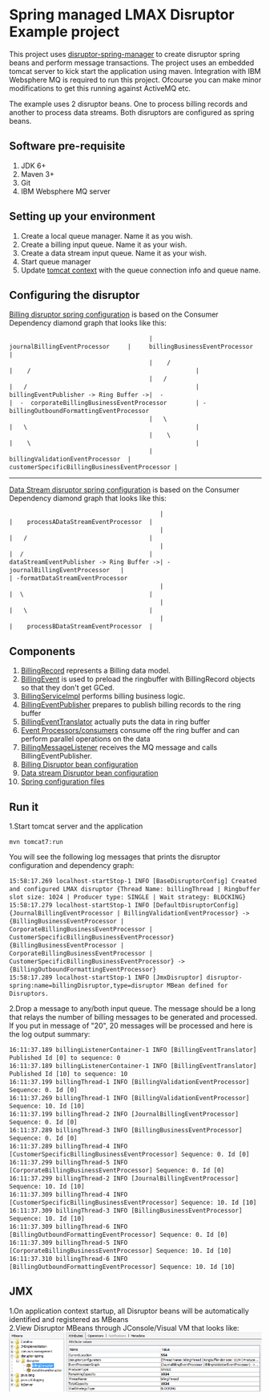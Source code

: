 Spring managed LMAX Disruptor Example project
==================
This project uses [disruptor-spring-manager](https://github.com/anair-it/disruptor-spring-manager) to create disruptor spring beans and perform message transactions. 
The project uses an embedded tomcat server to kick start the application using maven. Integration with IBM Websphere MQ is required to run this project. Ofcourse you can make minor modifications to get this running against ActiveMQ etc.      

The example uses 2 disruptor beans. One to process billing records and another to process data streams. Both disruptors are configured as spring beans.

Software pre-requisite
--------
1. JDK 6+
2. Maven 3+
3. Git      
4. IBM Websphere MQ server       


Setting up your environment
----
1. Create a local queue manager. Name it as you wish.   
2. Create a billing input queue. Name it as your wish.     
3. Create a data stream input queue. Name it as your wish.         
3. Start queue manager    
4. Update [tomcat context](src/main/webapp/META-INF/context.xml) with the queue connection info and queue name.  


Configuring the disruptor
----------

[Billing disruptor spring configuration](src/main/webapp/WEB-INF/spring-billing-disruptor.xml) is based on the Consumer Dependency diamond graph that looks like this:

	                                       |     journalBillingEventProcessor     |     billingBusinessEventProcessor                 |
	                                       |    /                                 |    /                                              |
	                                       |   /                                  |   /                                               |
	billingEventPublisher -> Ring Buffer ->|  -                                   |  -  corporateBillingBusinessEventProcessor        | -billingOutboundFormattingEventProcessor
	                                       |   \                                  |   \                                               |
	                                       |    \                                 |    \                                              |
	                                       |     billingValidationEventProcessor  |     customerSpecificBillingBusinessEventProcessor |


---------
[Data Stream disruptor spring configuration](src/main/webapp/WEB-INF/spring-datastream-disruptor.xml) is based on the Consumer Dependency diamond graph that looks like this:

	                                          |                                  |    processADataStreamEventProcessor  |
	                                          |                                  |   /                                  |
	                                          |                                  |  /                                   |
	dataStreamEventPublisher -> Ring Buffer ->| - journalBillingEventProcessor   |                                      | -formatDataStreamEventProcessor
	                                          |                                  |  \                                   |
	                                          |                                  |   \                                  |
	                                          |                                  |    processBDataStreamEventProcessor  |


Components
----
1. [BillingRecord](src/main/java/org/anair/billing/model/BillingRecord.java) represents a Billing data model.        
2. [BillingEvent](src/main/java/org/anair/billing/disruptor/eventfactory/BillingEvent.java) is used to preload the ringbuffer with BillingRecord objects so that they don't get GCed.          
3. [BillingServiceImpl](src/main/java/org/anair/billing/service/BillingServiceImpl.java) performs billing business logic.    
4. [BillingEventPublisher](src/main/java/org/anair/billing/disruptor/publisher/BillingEventPublisher.java) prepares to publish billing records to the ring buffer       
5. [BillingEventTranslator](src/main/java/org/anair/billing/disruptor/eventtranslator/BillingEventTranslator.java) actually puts the data in ring buffer   
6. [Event Processors/consumers](src/main/java/org/anair/billing/disruptor/eventprocessor) consume off the ring buffer and can perform parallel operations on the data    
4. [BillingMessageListener](src/main/java/org/anair/billing/message/listener/BillingMessageListener.java) receives the MQ message and calls BillingEventPublisher.       
5. [Billing Disruptor bean configuration](src/main/webapp/WEB-INF/spring-billing-disruptor.xml)
6. [Data stream Disruptor bean configuration](src/main/webapp/WEB-INF/spring-datastream-disruptor.xml)                             
7. [Spring configuration files](src/main/webapp/WEB-INF)                      

Run it
----
1.Start tomcat server and the application    
	
	mvn tomcat7:run
You will see the following log messages that prints the disruptor configuration and dependency graph:

	15:58:17.269 localhost-startStop-1 INFO [BaseDisruptorConfig] Created and configured LMAX disruptor {Thread Name: billingThread | Ringbuffer slot size: 1024 | Producer type: SINGLE | Wait strategy: BLOCKING}
	15:58:17.279 localhost-startStop-1 INFO [DefaultDisruptorConfig]
	{JournalBillingEventProcessor | BillingValidationEventProcessor} -> {BillingBusinessEventProcessor | CorporateBillingBusinessEventProcessor | CustomerSpecificBillingBusinessEventProcessor}
	{BillingBusinessEventProcessor | CorporateBillingBusinessEventProcessor | CustomerSpecificBillingBusinessEventProcessor} -> {BillingOutboundFormattingEventProcessor}
	15:58:17.289 localhost-startStop-1 INFO [JmxDisruptor] disruptor-spring:name=billingDisruptor,type=disruptor MBean defined for Disruptors.
	
2.Drop a message to any/both input queue. The message should be a long that relays the number of billing messages to be generated and processed.
If you put in message of "20", 20 messages will be processed and here is the log output summary:

	16:11:37.189 billingListenerContainer-1 INFO [BillingEventTranslator] Published Id [0] to sequence: 0
	16:11:37.189 billingListenerContainer-1 INFO [BillingEventTranslator] Published Id [10] to sequence: 10
	16:11:37.199 billingThread-1 INFO [BillingValidationEventProcessor] Sequence: 0. Id [0]
	16:11:37.269 billingThread-1 INFO [BillingValidationEventProcessor] Sequence: 10. Id [10]
	16:11:37.199 billingThread-2 INFO [JournalBillingEventProcessor] Sequence: 0. Id [0]
	16:11:37.289 billingThread-3 INFO [BillingBusinessEventProcessor] Sequence: 0. Id [0]
	16:11:37.289 billingThread-4 INFO [CustomerSpecificBillingBusinessEventProcessor] Sequence: 0. Id [0]
	16:11:37.299 billingThread-5 INFO [CorporateBillingBusinessEventProcessor] Sequence: 0. Id [0]
	16:11:37.299 billingThread-2 INFO [JournalBillingEventProcessor] Sequence: 10. Id [10]
	16:11:37.309 billingThread-4 INFO [CustomerSpecificBillingBusinessEventProcessor] Sequence: 10. Id [10]
	16:11:37.309 billingThread-3 INFO [BillingBusinessEventProcessor] Sequence: 10. Id [10]
	16:11:37.309 billingThread-6 INFO [BillingOutboundFormattingEventProcessor] Sequence: 0. Id [0]
	16:11:37.309 billingThread-5 INFO [CorporateBillingBusinessEventProcessor] Sequence: 10. Id [10]
	16:11:37.310 billingThread-6 INFO [BillingOutboundFormattingEventProcessor] Sequence: 10. Id [10]


JMX
---
1.On application context startup, all Disruptor beans will be automatically identified and registered as MBeans         
2.View Disruptor MBeans through JConsole/Visual VM that looks like: ![MBean](disruptor-billing-mbean-browser.PNG)
